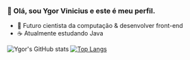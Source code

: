 ### 👋 Olá, sou Ygor Vinicius e este é meu perfil.

- 🗿 Futuro cientista da computação & desenvolver front-end
- ☕ Atualmente estudando Java

![Ygor's GitHub stats](https://github-readme-stats.vercel.app/api?username=ygordev01&show_icons=true&theme=tokyonight)
[![Top Langs](https://github-readme-stats.vercel.app/api/top-langs/?username=ygordev01&langs_count=8&theme=tokyonight)](https://github.com/ygordev01/github-readme-stats)

